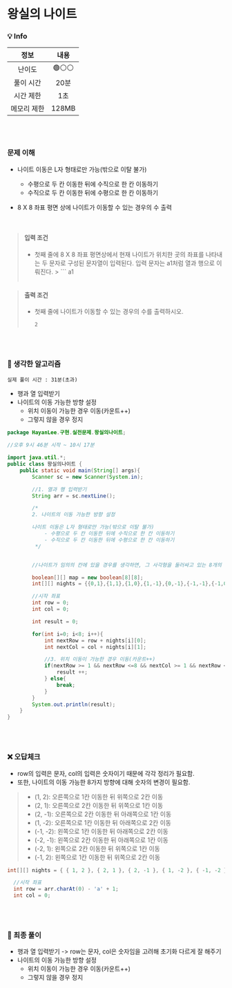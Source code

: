 # 왕실의 나이트

### 💡 Info

|   정보    |                                            내용                                             |
|:-------:|:-----------------------------------------------------------------------------------------:|
|   난이도   |                                           🟢⚪⚪                                            |
|  풀이 시간  |                                            20분                                            | 
|  시간 제한  |                                            1초                                             |
| 메모리 제한  |                                           128MB                                           |

<br>
<br>

### 문제 이해
- 나이트 이동은 L자 형태로만 가능(밖으로 이탈 불가)
    - 수평으로 두 칸 이동한 뒤에 수직으로 한 칸 이동하기
    - 수직으로 두 칸 이동한 뒤에 수평으로 한 칸 이동하기

- 8 X 8 좌표 평면 상에 나이트가 이동할 수 있는 경우의 수 출력

<br>

> #### 입력 조건
>  - 첫째 줄에 8 X 8 좌표 평면상에서 현재 나이트가 위치한 곳의 좌표를 나타내는 두 문자로 구성된 문자열이 입력된다. 입력 문자는 a1처럼 열과 행으로 이뤄진다.
     >      ```
>      a1
>      ```

> #### 출력 조건
>  - 첫째 줄에 나이트가 이동할 수 있는 경우의 수를 출력하시오.
>       ```
>       2
>       ```

<br>
<br>

### 💭 생각한 알고리즘
```실제 풀이 시간 : 31분(초과)```
- 행과 열 입력받기
- 나이트의 이동 가능한 방향 설정
  - 위치 이동이 가능한 경우 이동(카운트++)
  - 그렇지 않을 경우 정지


```java
package HayanLee.구현.실전문제.왕실의나이트;

//오후 9시 46분 시작 ~ 10시 17분

import java.util.*;
public class 왕실의나이트 {
    public static void main(String[] args){
        Scanner sc = new Scanner(System.in);

        //1. 열과 행 입력받기
        String arr = sc.nextLine();

        /*
        2. 나이트의 이동 가능한 방향 설정

        나이트 이동은 L자 형태로만 가능(밖으로 이탈 불가)
            - 수평으로 두 칸 이동한 뒤에 수직으로 한 칸 이동하기
            - 수직으로 두 칸 이동한 뒤에 수평으로 한 칸 이동하기
         */


        //나이트가 임의의 칸에 있을 경우를 생각하면, 그 사각형을 둘러싸고 있는 8개의 방향이 존재. -> 즉, 8개의 경우가 있다.

        boolean[][] map = new boolean[8][8];
        int[][] nights = {{0,1},{1,1},{1,0},{1,-1},{0,-1},{-1,-1},{-1,0},{-1,1}};

        //시작 좌표
        int row = 0;
        int col = 0;

        int result = 0;

        for(int i=0; i<8; i++){
            int nextRow = row + nights[i][0];
            int nextCol = col + nights[i][1];

            //3. 위치 이동이 가능한 경우 이동(카운트++)
            if(nextRow >= 1 && nextRow <=8 && nextCol >= 1 && nextRow <=8){
                result ++;
            } else{
                break;
            }
        }
        System.out.println(result);
    }
}

```

<br>
<br>

### ❌ 오답체크
- row의 입력은 문자, col의 입력은 숫자이기 때문에 각각 정리가 필요함.
- 또한, 나이트의 이동 가능한 8가지 방향에 대해 숫자의 변경이 필요함.
> - (1, 2): 오른쪽으로 1칸 이동한 뒤 위쪽으로 2칸 이동
> - (2, 1): 오른쪽으로 2칸 이동한 뒤 위쪽으로 1칸 이동
> - (2, -1): 오른쪽으로 2칸 이동한 뒤 아래쪽으로 1칸 이동
> - (1, -2): 오른쪽으로 1칸 이동한 뒤 아래쪽으로 2칸 이동
> - (-1, -2): 왼쪽으로 1칸 이동한 뒤 아래쪽으로 2칸 이동
> - (-2, -1): 왼쪽으로 2칸 이동한 뒤 아래쪽으로 1칸 이동
> - (-2, 1): 왼쪽으로 2칸 이동한 뒤 위쪽으로 1칸 이동
> - (-1, 2): 왼쪽으로 1칸 이동한 뒤 위쪽으로 2칸 이동

```java
int[][] nights = { { 1, 2 }, { 2, 1 }, { 2, -1 }, { 1, -2 }, { -1, -2 }, { -2, -1 }, { -2, 1 }, { -1, 2 } };

  //시작 좌표
  int row = arr.charAt(0) - 'a' + 1;
  int col = 0;
```

<br>
<br>

### 💭 최종 풀이
- 행과 열 입력받기 -> row는 문자, col은 숫자임을 고려해 초기화 다르게 잘 해주기
- 나이트의 이동 가능한 방향 설정
    - 위치 이동이 가능한 경우 이동(카운트++)
    - 그렇지 않을 경우 정지
